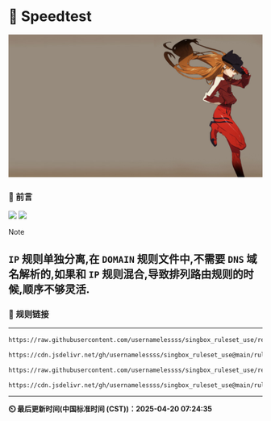 
# 🧸 Speedtest
![](https://raw.githubusercontent.com/usernamelessss/picture-bed/main/images/202504042256831.jpg)
### 📣 前言
![](https://shields.io/badge/-移除重复规则-ff69b4) ![](https://shields.io/badge/-IP&nbsp;规则单独存放不与&nbsp;DOMAIN&nbsp;等混合-green)
> [!NOTE]
**`IP` 规则单独分离,在 `DOMAIN` 规则文件中,不需要 `DNS` 域名解析的,如果和 `IP` 规则混合,导致排列路由规则的时候,顺序不够灵活.**
---

###  🔗 规则链接
---

```url
https://raw.githubusercontent.com/usernamelessss/singbox_ruleset_use/refs/heads/main/rule/Speedtest/Speedtest_No_IP.json
```

```url
https://cdn.jsdelivr.net/gh/usernamelessss/singbox_ruleset_use@main/rule/Speedtest/Speedtest_No_IP.json
```

```url
https://raw.githubusercontent.com/usernamelessss/singbox_ruleset_use/refs/heads/main/rule/Speedtest/Speedtest_No_IP.srs
```

```url
https://cdn.jsdelivr.net/gh/usernamelessss/singbox_ruleset_use@main/rule/Speedtest/Speedtest_No_IP.srs
```

---
**⏲️ 最后更新时间(中国标准时间 (CST))：2025-04-20 07:24:35**